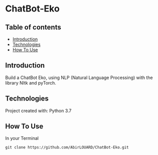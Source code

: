 # ChatBot-Eko


## Table of contents

* [Introduction](#introduction)
* [Technologies](#technologies)
* [How To Use](#how-to-use)

## Introduction

Build a ChatBot Eko, using NLP (Natural Language Processing)
with the library Nltk and pyTorch.

## Technologies

Project created with:
Python 3.7

## How To Use

In your Terminal

```
git clone https://github.com/AbirLOUARD/ChatBot-Eko.git
```



